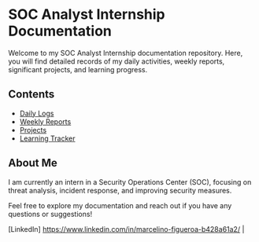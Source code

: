 # SOC Analyst Internship Documentation

Welcome to my SOC Analyst Internship documentation repository. Here, you will find detailed records of my daily activities, weekly reports, significant projects, and learning progress.

## Contents
- [Daily Logs](./Daily-Logs)
- [Weekly Reports](./Weekly-Reports)
- [Projects](./Projects)
- [Learning Tracker](./Learning-Tracker.md)

## About Me
I am currently an intern in a Security Operations Center (SOC), focusing on threat analysis, incident response, and improving security measures.

Feel free to explore my documentation and reach out if you have any questions or suggestions!

[LinkedIn] https://www.linkedin.com/in/marcelino-figueroa-b428a61a2/ | 
